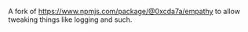 A fork of https://www.npmjs.com/package/@0xcda7a/empathy
to allow tweaking things like logging and such.